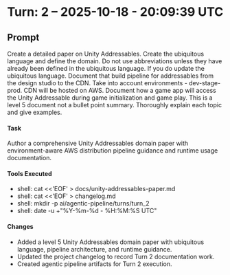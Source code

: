 # Turn: 2 – 2025-10-18 - 20:09:39 UTC

## Prompt
Create a detailed paper on Unity Addressables. Create the ubiquitous language and define the domain. Do not use abbreviations unless they have already been defined in the ubiquitous language. If you do update the ubiquitous language. Document that build pipeline for addressables from the design studio to the CDN. Take into account environments - dev-stage-prod. CDN will be hosted on AWS. Document how a game app will access the Unity Addressable during game initialization and game play. This is a level 5 document not a bullet point summary. Thoroughly explain each topic and give examples.

#### Task
Author a comprehensive Unity Addressables domain paper with environment-aware AWS distribution pipeline guidance and runtime usage documentation.

#### Tools Executed
- shell: cat <<'EOF' > docs/unity-addressables-paper.md
- shell: cat <<'EOF' > changelog.md
- shell: mkdir -p ai/agentic-pipeline/turns/turn_2
- shell: date -u +"%Y-%m-%d - %H:%M:%S UTC"

#### Changes
- Added a level 5 Unity Addressables domain paper with ubiquitous language, pipeline architecture, and runtime guidance.
- Updated the project changelog to record Turn 2 documentation work.
- Created agentic pipeline artifacts for Turn 2 execution.

